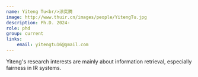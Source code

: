 ```yaml
---
name: Yiteng Tu<br/>涂奕腾
image: http://www.thuir.cn/images/people/YitengTu.jpg
description: Ph.D. 2024-  
role: phd
group: current
links:  
    email: yitengtu16@gmail.com
---
```


Yiteng's research interests are mainly about information retrieval, especially fairness in IR systems.
